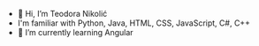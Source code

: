 - 👋 Hi, I’m Teodora Nikolić
- I'm familiar with Python, Java, HTML, CSS, JavaScript, C#, C++
- 🌱 I’m currently learning Angular
  
  

<!---
teodora525/teodora525 is a ✨ special ✨ repository because its `README.md` (this file) appears on your GitHub profile.
You can click the Preview link to take a look at your changes.
--->
